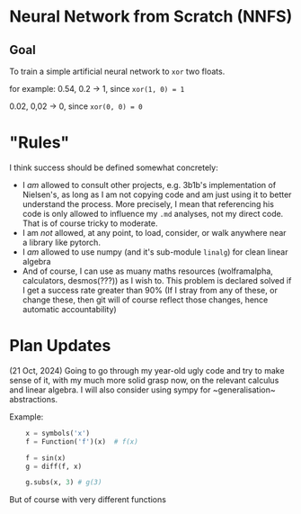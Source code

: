 # Neural Network from Scratch (NNFS)

## Goal
To train a simple artificial neural network to `xor` two floats.

for example:
0.54, 0.2 -> 1, since `xor(1, 0) = 1`

0.02, 0,02 -> 0, since `xor(0, 0) = 0` 

# "Rules"
I think success should be defined somewhat concretely:
- I _am_ allowed to consult other projects, e.g. 3b1b's implementation of Nielsen's, as long as I am not copying code and am just using it to better understand the process. More precisely, I mean that referencing his code is only allowed to influence my `.md` analyses, not my direct code. That is of course tricky to moderate.
- I am _not_ allowed, at any point, to load, consider, or walk anywhere near a library like pytorch.
- I _am_ allowed to use numpy (and it's sub-module `linalg`) for clean linear algebra 
- And of course, I can use as muany maths resources (wolframalpha, calculators, desmos(???)) as I wish to.
This problem is declared solved if I get a success rate greater than 90% 
(If I stray from any of these, or change these, then git will of course reflect those changes, hence automatic accountability)

# Plan Updates
(21 Oct, 2024)
Going to go through my year-old ugly code and try to make sense of it, with my much more solid grasp 
now, on the relevant calculus and linear algebra. I will also consider using sympy for ~generalisation~ abstractions. 

Example:
```python
	x = symbols('x')
	f = Function('f')(x)  # f(x)

	f = sin(x)
	g = diff(f, x) 

	g.subs(x, 3) # g(3)
```

But of course with very different functions